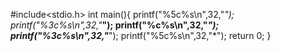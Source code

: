 #include<stdio.h>
int main(){
printf("%5c%s\n",32,"*");
printf("%3c%s\n",32,"***");
printf("%c%s\n",32,"*****");
printf("%3c%s\n",32,"***");
printf("%5c%s\n",32,"*");
return 0;
}
